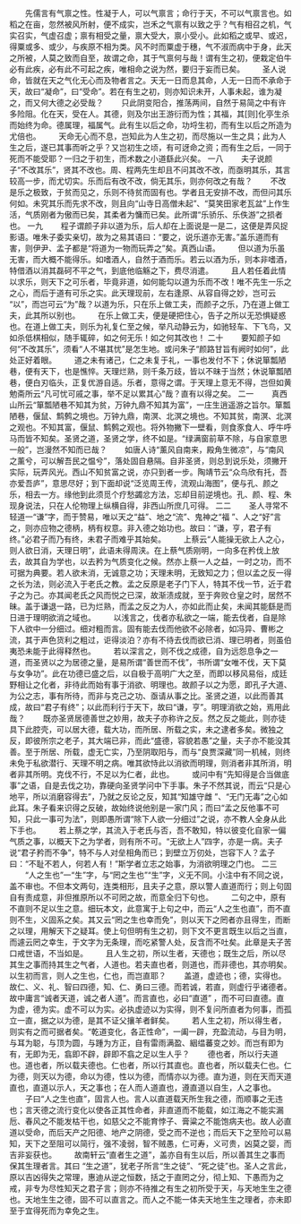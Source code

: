<!-- { "loadSidebar": true } -->
　　先儒言有气禀之性。性凝于人，可以气禀言；命行于天，不可以气禀言也。如稻之在亩，忽然被风所射，便不成实，岂禾之气禀有以致之乎？气有相召之机，气实召实，气虚召虚；禀有相受之量，禀大受大，禀小受小。此如稻之或早、或迟，得粟或多、或少，与疾原不相为类。风不时而粟虚于穗，气不淑而病中于身，此天之所被，人莫之致而自至，故谓之命，其于气禀何与哉！谓有生之初，便栽定伯牛必有此疾，必有此不可起之疾，唯相命之说为然，要归于妄而已矣。 
　　圣人说命，皆就在天之气化无心而及物者言之。天无一日而息其命，人无一日而不承命于天，故曰“凝命”，曰“受命”。若在有生之初，则亦知识未开，人事未起，谁为凝之，而又何大德之必受哉？ 
　　只此阴变阳合，推荡两间，自然于易简之中有许多险阻。化在天，受在人。其德，则及尔出王游衍而为性；其福，其[则]化亭生杀而始终为命。德属理，福属气。此有生以后之命，功埒生初，而有生以后之所造为尤倍也。 
　　天命无心而不息，岂知此为人生之初，而尽施以一生之具；此为人生之后，遂已其事而听之乎？又岂初生之顷，有可迓命之资；而有生之后，一同于死而不能受耶？一归之于初生，而术数之小道繇此兴矣。 
一八
　　夫子说颜子“不改其乐”，贤其不改也。周、程两先生却且不问其改不改，而亟明其乐，其言较高一步，而尤切实。乐而后有改不改，倘无其乐，则亦何改之有哉？ 
　　不改是乐之极致，于贫而见之，乐则不待贫而固有也。学者且无安排不改，而但问其乐何如。未究其乐而先求不改，则且向“山寺日高僧未起”、“莫笑田家老瓦盆”上作生活，气质刚者为傲而已矣，其柔者为慵而已矣。此所谓“乐骄乐、乐佚游”之损者也。 
一九
　　程子谓颜子非以道为乐，后人却在上面说是一是二，这便是弄风捉影语。唯朱子委实亲切，故为之易其语曰：“要之，说乐道亦无害。”盖乐道而有害，则伊尹、孟子都是“将道为一物而玩弄之”矣。真西山语。 
　　但以道为乐虽无害，而大概不能得乐。如嗜酒人，自然于酒而乐。若云以酒为乐，则本非嗜酒，特借酒以消其磊砢不平之气，到底他临觞之下，费尽消遣。 
　　且人若任着此情以求乐，则天下之可乐者，毕竟非道，如何能勾以道为乐而不改！唯不先生一乐之之心，而后于道有可乐之实。此天理现前，左右逢原、从容自得之妙，岂可云 “以”，而岂可云“为”哉？以道为乐，只在乐上做工夫，而颜子之乐，乃在道上做工夫，此其所以别也。 
　　在乐上做工夫，便是硬把住心，告子之所以无恐惧疑惑也。在道上做工夫，则乐为礼复仁至之候，举凡动静云为，如驰轻车、下飞鸟，又如杀低棋相似，随手辄碎，如之何无乐！如之何其改也！ 
二十 
　　要知颜子如何“不改其乐”，须看“人不堪其忧”是怎生地。或问朱子“颜路甘旨有阙时如何”，此处正好着眼。 
　　道之未有诸己，仁之未复于礼，一事也发付不下；休说箪瓢陋巷，便有天下，也是憔悴。天理烂熟，则千条万歧，皆以不昧于当然；休说箪瓢陋巷，便白刃临头，正复优游自适。乐者，意得之谓。于天理上意无不得，岂但如黄勉斋所云“凡可忧可戚之事，举不足以累其心”哉？直有以得之矣。 
二一
　　真西山所云“箪瓢陋巷不知其为贫，万钟九鼎不知其为富”，一庄生逍遥游之旨尔。箪瓢陋巷，偃鼠、鹪鹩之境也。万钟九鼎，南溟、北溟之境也。不知其贫，南溟、北溟之观也。不知其富，偃鼠、鹪鹩之观也。将外物撇下一壁看，则食豕食人、呼牛呼马而皆不知矣。圣贤之道，圣贤之学，终不如是。“绿满窗前草不除，与自家意思一般”，岂漫然不知而已哉？ 
　　如唐人诗“薰风自南来，殿角生微凉”，与“南风之薰兮，可以解吾民之愠兮”，落处固自悬隔。自非圣贤，则总到说乐处，须撇开实际，玩弄风光。西山不知贫富之说，亦只到者一步。陶靖节云“众鸟欣有托，吾亦爱吾庐”，意思尽好；到下面却说“泛览周王传，流观山海图”，便与孔、颜之乐，相去一方。缘他到此须觅个疗愁蠲忿方法，忘却目前逆境也。孔、颜、程、朱现身说法，只在人伦物理上纵横自得，非西山所庶几可得。 
二二
　　圣人寻常不轻道一“谦”字，而于赞易，唯以天之“益”、地之“流”、鬼神之“福 ”、人之“好”言之，则亦应物之德柄，柄有权意。非入德之始功也。故曰：“谦，亨，君子有终。”必君子而乃有终，未君子而难乎其始矣。 
　　上蔡云“人能操无欲上人之心，则人欲日消，天理日明”，此语未得周浃。在上蔡气质刚明，一向多在矜伐上放去，故其自为学也，以去矜为气质变化之候。然亦上蔡一人之益，一时之功，而不可据为典要。若人欲未消，无诚意之功；天理未明，无致知之力；但以孟之反一得之长为法，则必流入于老氏之教。孟之反原是老子门下人，特其不伐一节，近于君子之为己。亦其闻老氏之风而悦之已深，故渐渍成就，至于奔败仓皇之时，居然不昧。盖于谦退一路，已为烂熟，而孟之反之为人，亦如此而止矣，未闻其能繇是而日进于理明欲消之域也。 
　　以浅言之，伐者亦私欲之一端，能去伐者，自是除下人欲中一分细过。细对粗而言。固有能去伐而他欲不必除者，如冯异、曹彬之流，其于声色货利之粗过，讵得淡泊？亦有不待去伐而欲已消、理已明者，则虽伯夷恐未能于此得释然也。 
　　若以深言之，则不伐之成德，自为远怨息争之一道，而圣贤以之为居德之量，是易所谓“善世而不伐”，书所谓“女唯不伐，天下莫与女争功”。此在功德已盛之后，以自极于高明广大之至，而即以移风易俗，成廷野相让之化者，非待此而始有事于消欲、明理也。故颜子以之为愿，即孔子大道、为公之志，事有所待，而非与克己之功、亟请从事之比。圣贤之道，以此而善其成，故曰“君子有终”；以此而利行于天下，故曰“谦，亨”。明理消欲之始，焉用此哉？ 
　　既亦圣贤居德善世之妙用，故夫子亦称许之反。然之反之能此，则亦徒具下此腔壳，可以居大德，载大功，而所居、所载之实，未之逮者多矣。微独之反，即彼所宗之老子，其大端已非，而此“盛德，容貌若愚”之量，夫子亦不能没其善。至于所居、所载，虚无亡实，乃至阴取阳与，而与“良贾深藏”同一机械，则终未免于私欲潜行、天理不明之病。唯其欲恃此以消欲而明理，则消者非其所消，明者非其所明。克伐不行，不足以为仁者，此也。 
　　或问中有“先知得是合当做底事”之语，自是去伐之功，靠硬向圣贤学问中下手事。朱子不然其说，而云“只是心地平，所以消磨容得去”，乃就之反论之反，知其“知雄守雌 ”、“无门无毒”之心如此耳。朱子看来识得之反破，故始终说他别是一家门风；而曰“孟之反他事不可知，只此一事可为法”，则即愚所谓“除下人欲一分细过”之说，亦不教人全身从此下手也。 
　　若上蔡之学，其流入于老氏与否，吾不敢知，特以彼变化自家一偏气质之事，以概天下之为学者，则有所不可。“无欲上人”四字，亦是一病。夫子说“君子矜而不争”，特不与人对垒相角而已；到壁立万仞处，岂容下人？孟子曰：“不耻不若人，何若人有！”斯学者立志之始事，为消欲明理之门也。 
二三
　　“人之生也”一“生”字，与“罔之生也”“生”字，义无不同。小注中有不同之说，盖不审也。不但本文两句，连类相形，且夫子之意，原以警人直道而行；则上句固自有责成意，非但推原所以不可罔之故，而意全归下句也。 
　　二句之中，原有不直则不足以生之意。细玩本文，此意寓于上句之中，而云“人之生也直”，而不直则不生，义固系之矣。其又云“罔之生也幸而免”，则以天下之罔者亦且得生，而断之以理，用解天下之疑耳。使上句但明有生之初，则下文不更言既生以后之当直，而遽云罔之幸生，于文字为无条理，而吃紧警人处，反含而不吐矣。此章是夫子苦口戒世语，不当如是。 
　　且人生之初，所以生者，天德也；既生之后，所以尽其生之事而持其生之气者，人道也。若夫直也者，则道也，而非德也，其亦明矣。以生初而言，则人之生也，仁也，而岂直耶？ 
　　盖道，虚迹也；德，实得也。故仁、义、礼、智曰四德，知、仁、勇曰三德。而若诚，若直，则虚行乎诸德者。故中庸言“诚者天道，诚之者人道”。而言直也，必曰“直道” ，而不可曰直德。直为虚，德为实。虚不可以为实。必执虚迹以为实得，则不复问所直者为何事，而孤立一直，据之以为德，是其不证父攘羊者鲜矣。 
　　若人生之初，所以得生者，则实有之而可据者矣。“乾道变化，各正性命”，一阖一辟，充盈流动，与目为明，与耳为聪，与顶为圆，与踵为方正，自有雷雨满盈、絪缊蕃变之妙。而岂有即为有，无即为无，翕即不辟，辟即不翕之足以生人乎？ 
　　德也者，所以行夫道也。道也者，所以载夫德也。仁也者，所以行其直也。直也者，所以载夫仁也。仁为德，则天以为德，命以为德，性以为德，而情亦以为德。直为道，则在天而天道直也，直道以示人，天之事也；在人而人道直也，遵直道以自生，人之事也。 
　　子曰“人之生也直”，固言人也。言人以直道载天所生我之德，而顺事之无违也；言天德之流行变化以使各正其性命者，非直道而不能载，如江海之不能实漏卮、春风之不能发枯干也，如慈父之不能育悖子、膏粱之不能饱病夫也。故人必直道以受命，而后天产之阳德、地产之阴德，受之而不逆也；而后天下之至险可以易知，天下之至阻可以简行，强不凌弱，智不贼愚，仁可寿，义可贵，凶莫之婴，而吉非妄获也。 
　　故南轩云“直者生之道”，盖亦自有生以后，所以善其生之事而保其生理者言。其曰 “生之道”，犹老子所言“生之徒”、“死之徒”也。圣人之言此，原以吉凶得失之常理，惠迪从逆之恒数，括之于直罔之分，彻上知、下愚而为之戒，非专为尽性知天之君子言；则亦不待推之有生之初所受于天，与天地生生之德也。天地生生之德，固不可以直言之。而人之不能一体夫天地生生之理者，亦未即至于宜得死而为幸免之生。 
